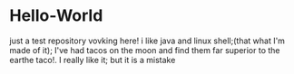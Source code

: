 # Hello-World
just a test repository
vovking here! i like java and linux shell;(that what I'm made of it);
I've had tacos on the moon and find them far superior to the earthe taco!.
I really like it;
but it is a mistake
